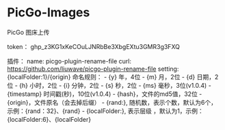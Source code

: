 # PicGo-Images
PicGo 图床上传

token：
  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
  
  
插件：
  name: picgo-plugin-rename-file
  curl: https://github.com/liuwave/picgo-plugin-rename-file
  setting: {localFolder:1}/{origin}
  命名规则：
       - {y} 年，4位
       - {m} 月，2位
       - {d} 日期，2位
       - {h} 小时，2位
       - {i} 分钟，2位
       - {s} 秒，2位
       - {ms} 毫秒，3位(v1.0.4)
       - {timestamp} 时间戳(秒)，10位(v1.0.4)
       - {hash}，文件的md5值，32位
       - {origin}，文件原名（会去掉后缀）
       - {rand:<count>}, 随机数，<count>表示个数，默认为6个，示例：{rand：32}、{rand}
       - {localFolder:<count>}, <count>表示层级 ，默认为1，示例：{localFolder:6}、{localFolder}
